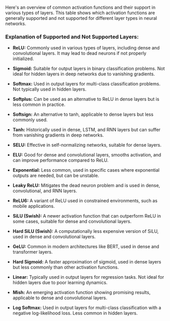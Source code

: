 Here's an overview of common activation functions and their support in various types of layers. This table shows which activation functions are generally supported and not supported for different layer types in neural networks.


### Explanation of Supported and Not Supported Layers:

- **ReLU:** Commonly used in various types of layers, including dense and convolutional layers. It may lead to dead neurons if not properly initialized.

- **Sigmoid:** Suitable for output layers in binary classification problems. Not ideal for hidden layers in deep networks due to vanishing gradients.

- **Softmax:** Used in output layers for multi-class classification problems. Not typically used in hidden layers.

- **Softplus:** Can be used as an alternative to ReLU in dense layers but is less common in practice.

- **Softsign:** An alternative to tanh, applicable to dense layers but less commonly used.

- **Tanh:** Historically used in dense, LSTM, and RNN layers but can suffer from vanishing gradients in deep networks.

- **SELU:** Effective in self-normalizing networks, suitable for dense layers.

- **ELU:** Good for dense and convolutional layers, smooths activation, and can improve performance compared to ReLU.

- **Exponential:** Less common, used in specific cases where exponential outputs are needed, but can be unstable.

- **Leaky ReLU:** Mitigates the dead neuron problem and is used in dense, convolutional, and RNN layers.

- **ReLU6:** A variant of ReLU used in constrained environments, such as mobile applications.

- **SiLU (Swish):** A newer activation function that can outperform ReLU in some cases, suitable for dense and convolutional layers.

- **Hard SiLU (Swish):** A computationally less expensive version of SiLU, used in dense and convolutional layers.

- **GeLU:** Common in modern architectures like BERT, used in dense and transformer layers.

- **Hard Sigmoid:** A faster approximation of sigmoid, used in dense layers but less commonly than other activation functions.

- **Linear:** Typically used in output layers for regression tasks. Not ideal for hidden layers due to poor learning dynamics.

- **Mish:** An emerging activation function showing promising results, applicable to dense and convolutional layers.

- **Log Softmax:** Used in output layers for multi-class classification with a negative log-likelihood loss. Less common in hidden layers.